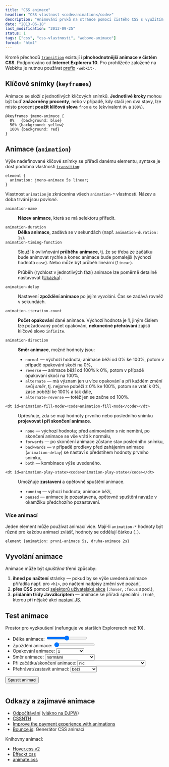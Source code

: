 ```yaml
---
title: "CSS animace"
headline: "CSS vlastnost <code>animation</code>"
description: "Animování prvků na stránce pomocí čistého CSS s využitím <code>@keyframes</code>."
date: "2013-06-18"
last_modification: "2013-09-25"
status: 1
tags: ["css", "css-vlastnosti", "webove-animace"]
format: "html"
---
```


<p>Kromě přechodů <a href="/transition"><code>transition</code></a> existují i <b>plnohodnotnější animace v čistém CSS</b>. Podporováno od <b>Internet Exploreru 10</b>. Pro prohlížeče založené na Webkitu je nutnou používat <a href="/css-prefixy">prefix</a> <code>-webkit-</code>.</p>

<h2 id=keyframes>Klíčové snímky (<code>keyframes</code>)</h2>
<p>Animace se složí z jednotlivých klíčových snímků. <b>Jednotlivé kroky</b> mohou být buď <b>znázorněny procenty</b>, nebo v případě, kdy stačí jen dva stavy, lze místo procent <b>použít klíčová slova</b> <code>from</code> a <code>to</code> (ekvivalent <code>0%</code> a <code>100%</code>).</p>
<pre><code>@keyframes jmeno-animace {
  0%   {background: blue}
  50% {background: yellow}
  100% {background: red}
}</code></pre>

<h2 id="animation">Animace (<code>animation</code>)</h2>
<p>Výše nadefinované klíčové snímky se přiřadí danému elementu, syntaxe je dost podobná vlastnosti <a href="/transition"><code>transition</code></a>:</p>
<pre><code>element {
  animation: jmeno-animace 5s linear;
}</code></pre>

<p>Vlastnost <code>animation</code> je zkrácenina všech <code>animation-*</code> vlastností. Název a doba trvání jsou <i>povinné</i>.</p>

<dl>
<dt id=animation-name><code>animation-name</code>
  <dd><p><b>Název animace</b>, která se má selektoru přiřadit.</p>

<dt id=animation-duration><code>animation-duration</code>
  <dd><b>Délka animace</b>, zadává se v sekundách (např. <code>animation-duration: 1s</code>).

<dt id=animation-timing-function><code>animation-timing-function</code>
  <dd><p>Slouží k ovlivňování <b>průběhu animace</b>, tj. že se třeba ze začátku bude animovat rychle a konec animace bude pomalejší (výchozí hodnota <code>ease</code>). Nebo může být průběh lineární (<code>linear</code>).</p>
    <p>Průběh (rychlost v jednotlivých fází) animace lze poměrně detailně nastavovat (<a href='http://matthewlein.com/ceaser/'>Ukázka</a>). </p></dd>

  <dt id=animation-delay><code>animation-delay</code></dt>
  <dd><p>Nastavení <b>zpoždění animace</b> po jejím vyvolání. Čas se zadává rovněž v sekundách.</p></dd>
  
  <dt id=animation-iteration-count><code>animation-iteration-count</code></dt>
  <dd><p><b>Počet opakování</b> dané animace. Výchozí hodnota je <b>1</b>, jiným číslem lze požadovaný počet opakování, <b>nekonečné přehrávání</b> zajistí klíčové slovo <code>infinite</code>.</p></dd>  
  
  <dt id=animation-direction><code>animation-direction</code></dt>
  <dd><p><b>Směr animace</b>, možné hodnoty jsou:</p>
  <ul>
    <li><code>normal</code> — výchozí hodnota; animace běží od 0% ke 100%, potom v případě opakování skočí na 0%,</li>
    <li><code>reverse</code> — animace běží od 100% k 0%, potom v případě opakování skočí na 100%,</li>
    <li><code>alternate</code> — má význam jen u více opakování a při každém změní svůj <i>směr</i>, tj. nejprve poběží z 0% ke 100%, potom se vrátí k 0%, zase poběží ke 100% a tak dále,</li>
    <li><code>alternate-reverse</code> — totéž jen se začne od 100%.</li>
  </ul>
  </dd> 
  
    <dt id=animation-fill-mode><code>animation-fill-mode</code></dt>
  <dd><p>Upřesňuje, zda se mají hodnoty prvního nebo posledního snímku <b>projevovat i při skončení animace</b>.</p>
  <ul>
    <li><code>none</code> — výchozí hodnota; před animováním s nic nemění, po skončení animace se vše vrátí k normálu,</li>
    <li><code>forwards</code> — po skončení animace zůstane stav posledního snímku,</li>
    <li><code>backwards</code> — v případě prodlevy před zahájením animace (<code>animation-delay</code>) se nastaví s předstihem hodnoty prvního snímku,</li>
    <li><code>both</code> — kombinace výše uvedeného.</li>
  </ul>
  </dd> 
  
    <dt id=animation-play-state><code>animation-play-state</code></dt>
  <dd><p>Umožňuje <b>zastavení</b> a opětovné spuštění animace.</p>
  <ul>
    <li><code>running</code> — výhozí hodnota; animace běží,</li>
    <li><code>paused</code> — animace je pozastavena, opětovné spuštění naváže v okamžiku předchozího pozastavení.</li>
  </ul>
  </dd>   
</dl>

<h3 id=vice>Více animací</h3>
<p>Jeden element může používat animací více. Mají-li <code>animation-*</code> hodnoty být různé pro každou animaci zvlášť, hodnoty se oddělují čárkou (<code>,</code>).</p>
<pre><code>element {animation: prvni-animace 5s, druha-animace 2s}</code></pre>

<h2 id=spusteni>Vyvolání animace</h2>
<p>Animace může být <i>spuštěna</i> třemi způsoby:</p>
<ol>
  <li><b>ihned po načtení</b> stránky — pokud by se výše uvedená animace přiřadila např. pro <code>&lt;h1&gt;</code>, po načtení nadpisy změní své pozadí,</li>
  <li><b>přes CSS</b> pomocí <a href="/css-selektory#uzivatelske-akce">selektorů uživatelské akce</a> (<code>:hover</code>, <code>:focus</code> apod.),</li>
  <li><b>přidáním třídy JavaScriptem</b> — animace se přiřadí speciální <code>.třídě</code>, kterou při nějaké akci <a href="/prepinani-trid">nastaví JS</a>.</li>
</ol>

<h2 id=demo>Test animace</h2>
<p>Prostor pro vyzkoušení (nefunguje ve starších Explorerech než 10).</p>
<!-- http://kod.djpw.cz/wfc -->
<style>
@keyframes animace
{
0%   {background: blue; width: 50px}
100% {background: red; width: 150px}
}
@-webkit-keyframes animace
{
0%   {background: blue; width: 50px}
100% {background: red; width: 150px}
}

.animace span {
  display: block; background: blue; width: 50px; height: 50px;
}
</style>

<script>
function animator() {
  var animace = document.getElementById("animace");
  animace.innerHTML = "";
  
  var obal = document.getElementById("nastaveni-animace");
  
  var css = "animation-name: animace; -webkit-animation-name: animace;\n";
  css += projit(obal.getElementsByTagName("input"));
  css += projit(obal.getElementsByTagName("select"));
  
  var animator = document.createElement("span");
  animator.style.cssText = css
  animace.appendChild(animator);
  
  document.getElementById("vystup").innerHTML = css;
}

function vlastnostHodnota(prefix, el) {
  var vystup = prefix + el.id + ": " + el.value + (el.title ? el.title : "");
  vystup += "; -webkit-" + vystup + ";\n";
  return vystup;
}

function projit(els) {
  var prefix = "animation-";
  var css = "";
  for (i = 0; i < els.length; i++) {
    css += vlastnostHodnota(prefix, els[i]);
  }
  return css;
}
</script>



<div class="live">
<div class="animace" id="animace">
  <span></span>
</div>
</div>

<ul id=nastaveni-animace>
  <li><label>Délka animace: 
    <input type="range" min=1 max=5 value=3 id=duration title="s" onchange="animator()"></label></li>
  <li><label>Zpoždění animace: 
    <input type="range" min=0 max=5 value=0 id=delay title="s" onchange="animator()"></label></li>
  <li><label>Opakování animace: 
    <select id=iteration-count onchange="animator()">
      <option value="1">1</option>
      <option value="infinite">nekonečné</option>
    </select>
    </label></li>  
  <li><label>Směr animace: 
    <select id=direction onchange="animator()">
      <option value="normal">normální</option>
      <option value="reverse">obrácený</option>
      <option value="alternate">tam a zpátky</option>
      <option value="alternate-reverse">tam a zpátky obrácený</option>
    </select>
    </label></li> 
  <li><label>Při začátku/skončení animace:
    <select id=fill-mode onchange="animator()">
      <option value="none">nic</option>
      <option value="forwards">zůstane poslední</option>
      <option value="backwards">nastaví první</option>
      <option value="both">nastaví první + zůstane poslední</option>
    </select>
    </label></li> 
  <li><label>Přehrávat/zastavit animaci:
    <select id=play-state onchange="animator()">
      <option value="running">běží</option>
      <option value="paused">zastaveno</option>
    </select>
    </label></li>   
</ul>
<p><button onclick="animator()">Spustit animaci</button>
  <pre><code id=vystup></code></pre>

<h2 id="odkazy">Odkazy a zajímavé animace</h2>
<ul>
  <li><a href="http://kod.djpw.cz/gfc">Odpočítávání</a> (<a href="http://diskuse.jakpsatweb.cz/?action=vthread&amp;forum=3&amp;topic=151050">vlákno na DJPW</a>)</li>
  <li><a href="http://bennettfeely.com/cssynth/">CSSNTH</a></li>
  <li><a href="https://medium.com/p/3d1b0a9b810e">Improve the payment experience with animations</a></li>
  <li><a href="http://bouncejs.com/">Bounce.js</a>: Generátor CSS animací</li>
</ul>

<p>Knihovny animací:</p>

<ul>
  <li><a href="http://ianlunn.github.io/Hover/">Hover.css v2</a></li>
  <li><a href="http://h5bp.github.io/Effeckt.css/">Effeckt.css</a></li>
  <li><a href="https://github.com/daneden/animate.css/">animate.css</a></li>
</ul>
